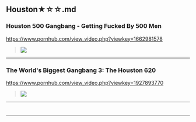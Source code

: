 ## Houston★☆☆.md
### Houston 500 Gangbang - Getting Fucked By 500 Men
https://www.pornhub.com/view_video.php?viewkey=1662981578
>![](https://ci.phncdn.com/videos/201412/27/36598881/original/(m=ecuKGgaaaa)(mh=g_cL0YUt_l22Lqd4)15.jpg)
---
### The World's Biggest Gangbang 3: The Houston 620
https://www.pornhub.com/view_video.php?viewkey=1927893770
>![](https://di.phncdn.com/videos/201405/17/26951781/original/(m=ecuKGgaaaa)(mh=WqI_IOke3lHLuWCb)8.jpg)
---
### 

>![]()
---
